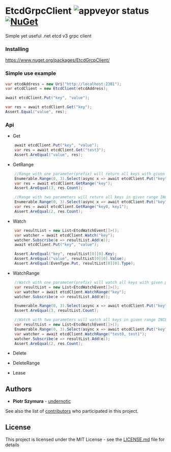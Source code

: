 # EtcdGrpcClient ![appveyor status](https://ci.appveyor.com/api/projects/status/github/undernotic/etcdgrpcclient) [![NuGet](https://img.shields.io/nuget/vpre/EtcdGrcpClient.svg?style=plastic)](https://www.nuget.org/packages/EtcdGrcpClient)

Simple yet useful .net etcd v3 grpc client

### Installing
https://www.nuget.org/packages/EtcdGrcpClient/

### Simple use example
``` csharp
var etcdAddress = new Uri("http://localhost:2381");
var etcdClient = new EtcdClient(etcdAddress);

await etcdClient.Put("key", "value");

var res = await etcdClient.Get("key");
Assert.Equal("value", res);
```

### Api
- Get
``` csharp
    await etcdClient.Put("key", "value");
    var res = await etcdClient.Get("test3");
    Assert.AreEqual("value", res); 
```
- GetRange
``` csharp
    //Range with one parameter(prefix) will return all keys with given prefix
    Enumerable.Range(0, 3).Select(async x => await etcdClient.Put("key" + x, "value" + x));
    var res = await etcdClient.GetRange("key");
    Assert.AreEqual(3, res.Count);

    //Range with two parameters will return all keys in given range INCLUDING
    Enumerable.Range(0, 3).Select(async x => await etcdClient.Put("key" + x, "value" + x));
    var res = await etcdClient.GetRange("key0, key1");
    Assert.AreEqual(2, res.Count);
```
- Watch
``` csharp
    var resultList = new List<EtcdWatchEvent[]>();
    var watcher = await etcdClient.Watch("key");
    watcher.Subscribe(e => resultList.Add(e));
    await etcdClient.Put("key", "value");

    Assert.AreEqual("key", resultList[0][0].Key);
    Assert.AreEqual("value", resultList[0][0].Value);
    Assert.AreEqual(EvenType.Put, resultList[0][0].Type);
```
- WatchRange
``` csharp
    //Watch with one parameter(prefix) will watch all keys with given prefix
    var resultList = new List<EtcdWatchEvent[]>();
    var watcher = await etcdClient.WatchRange("key");
    watcher.Subscribe(e => resultList.Add(e));

    Enumerable.Range(0, 3).Select(async x => await etcdClient.Put("key" + x, "value" + x));
    Assert.AreEqual(3, resultList.Count);

    //Watch with two parameters will watch all keys in given range INCLUDING
    var resultList = new List<EtcdWatchEvent[]>();
    Enumerable.Range(0, 3).Select(async x => await etcdClient.Put("key" + x, "value" + x));
    var watcher = await etcdClient.WatchRange("test0, test1");
    watcher.Subscribe(e => resultList.Add(e));
    Assert.AreEqual(2, res.Count);
```
- Delete

- DeleteRange

- Lease

## Authors

* **Piotr Szymura** - [undernotic](https://github.com/undernotic)

See also the list of [contributors](https://github.com/undernotic/etcdgrpcclient/contributors) who participated in this project.

## License

This project is licensed under the MIT License - see the [LICENSE.md](LICENSE) file for details
